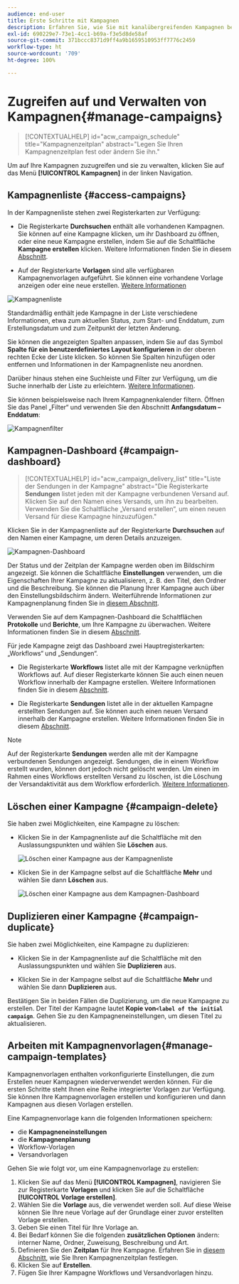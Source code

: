 ```yaml
---
audience: end-user
title: Erste Schritte mit Kampagnen
description: Erfahren Sie, wie Sie mit kanalübergreifenden Kampagnen beginnen
exl-id: 690229e7-73e1-4cc1-b69a-f3e5d8de58af
source-git-commit: 371bccc8371d9ff4a9b1659510953ff7776c2459
workflow-type: ht
source-wordcount: '709'
ht-degree: 100%

---
```


# Zugreifen auf und Verwalten von Kampagnen{#manage-campaigns}

>[!CONTEXTUALHELP]
>id="acw_campaign_schedule"
>title="Kampagnenzeitplan"
>abstract="Legen Sie Ihren Kampagnenzeitplan fest oder ändern Sie ihn."

Um auf Ihre Kampagnen zuzugreifen und sie zu verwalten, klicken Sie auf das Menü **[!UICONTROL Kampagnen]** in der linken Navigation.

## Kampagnenliste {#access-campaigns}

In der Kampagnenliste stehen zwei Registerkarten zur Verfügung:

* Die Registerkarte **Durchsuchen** enthält alle vorhandenen Kampagnen. Sie können auf eine Kampagne klicken, um ihr Dashboard zu öffnen, oder eine neue Kampagne erstellen, indem Sie auf die Schaltfläche **Kampagne erstellen** klicken. Weitere Informationen finden Sie in diesem [Abschnitt](create-campaigns.md#create-campaigns).

* Auf der Registerkarte **Vorlagen** sind alle verfügbaren Kampagnenvorlagen aufgeführt. Sie können eine vorhandene Vorlage anzeigen oder eine neue erstellen. [Weitere Informationen](#manage-campaign-templates)

![Kampagnenliste](assets/campaign-list.png)

Standardmäßig enthält jede Kampagne in der Liste verschiedene Informationen, etwa zum aktuellen Status, zum Start- und Enddatum, zum Erstellungsdatum und zum Zeitpunkt der letzten Änderung.

Sie können die angezeigten Spalten anpassen, indem Sie auf das Symbol **Spalte für ein benutzerdefiniertes Layout konfigurieren** in der oberen rechten Ecke der Liste klicken. So können Sie Spalten hinzufügen oder entfernen und Informationen in der Kampagnenliste neu anordnen.

Darüber hinaus stehen eine Suchleiste und Filter zur Verfügung, um die Suche innerhalb der Liste zu erleichtern. [Weitere Informationen](../get-started/user-interface.md#list-screens).

Sie können beispielsweise nach Ihrem Kampagnenkalender filtern. Öffnen Sie das Panel „Filter“ und verwenden Sie den Abschnitt **Anfangsdatum – Enddatum**:

![Kampagnenfilter](assets/campaign-filter-on-dates.png)

## Kampagnen-Dashboard {#campaign-dashboard}

>[!CONTEXTUALHELP]
>id="acw_campaign_delivery_list"
>title="Liste der Sendungen in der Kampagne"
>abstract="Die Registerkarte **Sendungen** listet jeden mit der Kampagne verbundenen Versand auf. Klicken Sie auf den Namen eines Versands, um ihn zu bearbeiten. Verwenden Sie die Schaltfläche „Versand erstellen“, um einen neuen Versand für diese Kampagne hinzuzufügen."

Klicken Sie in der Kampagnenliste auf der Registerkarte **Durchsuchen** auf den Namen einer Kampagne, um deren Details anzuzeigen.

![Kampagnen-Dashboard](assets/campaign-dashboard.png)

Der Status und der Zeitplan der Kampagne werden oben im Bildschirm angezeigt. Sie können die Schaltfläche **Einstellungen** verwenden, um die Eigenschaften Ihrer Kampagne zu aktualisieren, z. B. den Titel, den Ordner und die Beschreibung. Sie können die Planung Ihrer Kampagne auch über den Einstellungsbildschirm ändern. Weiterführende Informationen zur Kampagnenplanung finden Sie in [diesem Abschnitt](create-campaigns.md#campaign-schedule).

Verwenden Sie auf dem Kampagnen-Dashboard die Schaltflächen **Protokolle** und **Berichte**, um Ihre Kampagne zu überwachen. Weitere Informationen finden Sie in diesem [Abschnitt](create-campaigns.md#create-campaigns).

Für jede Kampagne zeigt das Dashboard zwei Hauptregisterkarten: „Workflows“ und „Sendungen“.

* Die Registerkarte **Workflows** listet alle mit der Kampagne verknüpften Workflows auf. Auf dieser Registerkarte können Sie auch einen neuen Workflow innerhalb der Kampagne erstellen. Weitere Informationen finden Sie in diesem [Abschnitt](create-campaigns.md#create-campaigns).

* Die Registerkarte **Sendungen** listet alle in der aktuellen Kampagne erstellten Sendungen auf. Sie können auch einen neuen Versand innerhalb der Kampagne erstellen. Weitere Informationen finden Sie in diesem [Abschnitt](create-campaigns.md#create-campaigns).

>[!NOTE]
>
>Auf der Registerkarte **Sendungen** werden alle mit der Kampagne verbundenen Sendungen angezeigt. Sendungen, die in einem Workflow erstellt wurden, können dort jedoch nicht gelöscht werden. Um einen im Rahmen eines Workflows erstellten Versand zu löschen, ist die Löschung der Versandaktivität aus dem Workflow erforderlich. [Weitere Informationen](../msg/gs-messages.md#delivery-delete).


## Löschen einer Kampagne {#campaign-delete}

Sie haben zwei Möglichkeiten, eine Kampagne zu löschen:

* Klicken Sie in der Kampagnenliste auf die Schaltfläche mit den Auslassungspunkten und wählen Sie **Löschen** aus.

  ![Löschen einer Kampagne aus der Kampagnenliste](assets/delete-a-campaign-from-list.png)

* Klicken Sie in der Kampagne selbst auf die Schaltfläche **Mehr** und wählen Sie dann **Löschen** aus.

  ![Löschen einer Kampagne aus dem Kampagnen-Dashboard](assets/delete-a-campaign-from-dashboard.png)


## Duplizieren einer Kampagne {#campaign-duplicate}

Sie haben zwei Möglichkeiten, eine Kampagne zu duplizieren:

* Klicken Sie in der Kampagnenliste auf die Schaltfläche mit den Auslassungspunkten und wählen Sie **Duplizieren** aus.

* Klicken Sie in der Kampagne selbst auf die Schaltfläche **Mehr** und wählen Sie dann **Duplizieren** aus.

Bestätigen Sie in beiden Fällen die Duplizierung, um die neue Kampagne zu erstellen. Der Titel der Kampagne lautet **Kopie von`<label of the initial campaign`**. Gehen Sie zu den Kampagneneinstellungen, um diesen Titel zu aktualisieren.


## Arbeiten mit Kampagnenvorlagen{#manage-campaign-templates}

Kampagnenvorlagen enthalten vorkonfigurierte Einstellungen, die zum Erstellen neuer Kampagnen wiederverwendet werden können. Für die ersten Schritte steht Ihnen eine Reihe integrierter Vorlagen zur Verfügung. Sie können Ihre Kampagnenvorlagen erstellen und konfigurieren und dann Kampagnen aus diesen Vorlagen erstellen.

Eine Kampagnenvorlage kann die folgenden Informationen speichern:

* die **Kampagneneinstellungen**
* die **Kampagnenplanung**
* Workflow-Vorlagen
* Versandvorlagen

Gehen Sie wie folgt vor, um eine Kampagnenvorlage zu erstellen:

1. Klicken Sie auf das Menü **[!UICONTROL Kampagnen]**, navigieren Sie zur Registerkarte **Vorlagen** und klicken Sie auf die Schaltfläche **[!UICONTROL Vorlage erstellen]**.
1. Wählen Sie die **Vorlage** aus, die verwendet werden soll. Auf diese Weise können Sie Ihre neue Vorlage auf der Grundlage einer zuvor erstellten Vorlage erstellen.
1. Geben Sie einen Titel für Ihre Vorlage an.
1. Bei Bedarf können Sie die folgenden **zusätzlichen Optionen** ändern: interner Name, Ordner, Zuweisung, Beschreibung und Art.
1. Definieren Sie den **Zeitplan** für Ihre Kampagne. Erfahren Sie in [diesem Abschnitt](create-campaigns.md#campaign-schedule), wie Sie Ihren Kampagnenzeitplan festlegen.
1. Klicken Sie auf **Erstellen**.
1. Fügen Sie Ihrer Kampagne Workflows und Versandvorlagen hinzu.
